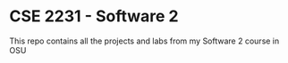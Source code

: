 # CSE 2231 - Software 2

This repo contains all the projects and labs from my Software 2 course in OSU
